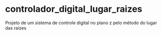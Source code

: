 # controlador_digital_lugar_raizes
Projeto de um sistema de controle digital no plano z pelo método do lugar das raízes
